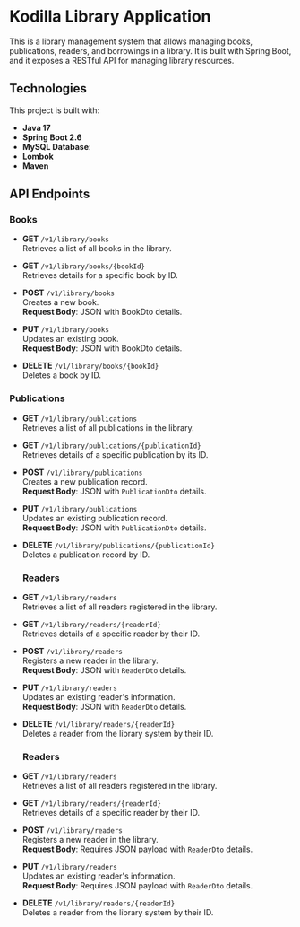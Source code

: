 # Kodilla Library Application
This is a library management system that allows managing books, publications, readers, and borrowings in a library. It is built with Spring Boot, and it exposes a RESTful API for managing library resources.

## Technologies
This project is built with:
- **Java 17**
- **Spring Boot 2.6**
- **MySQL Database**: 
- **Lombok**
- **Maven**

## API Endpoints
### Books

- **GET** `/v1/library/books`  
  Retrieves a list of all books in the library.

- **GET** `/v1/library/books/{bookId}`  
  Retrieves details for a specific book by ID.

- **POST** `/v1/library/books`  
  Creates a new book.  
  **Request Body**: JSON with BookDto details.

- **PUT** `/v1/library/books`  
  Updates an existing book.  
  **Request Body**: JSON with BookDto details.

- **DELETE** `/v1/library/books/{bookId}`  
  Deletes a book by ID.

### Publications

- **GET** `/v1/library/publications`  
  Retrieves a list of all publications in the library.

- **GET** `/v1/library/publications/{publicationId}`  
  Retrieves details of a specific publication by its ID.

- **POST** `/v1/library/publications`  
  Creates a new publication record.  
  **Request Body**: JSON with `PublicationDto` details.

- **PUT** `/v1/library/publications`  
  Updates an existing publication record.  
  **Request Body**: JSON with `PublicationDto` details.

- **DELETE** `/v1/library/publications/{publicationId}`  
  Deletes a publication record by ID.

  ### Readers 

- **GET** `/v1/library/readers`  
  Retrieves a list of all readers registered in the library.

- **GET** `/v1/library/readers/{readerId}`  
  Retrieves details of a specific reader by their ID.

- **POST** `/v1/library/readers`  
  Registers a new reader in the library.  
  **Request Body**: JSON with `ReaderDto` details.

- **PUT** `/v1/library/readers`  
  Updates an existing reader's information.  
  **Request Body**: JSON with `ReaderDto` details.

- **DELETE** `/v1/library/readers/{readerId}`  
  Deletes a reader from the library system by their ID.

  ### Readers 

- **GET** `/v1/library/readers`  
  Retrieves a list of all readers registered in the library.

- **GET** `/v1/library/readers/{readerId}`  
  Retrieves details of a specific reader by their ID.

- **POST** `/v1/library/readers`  
  Registers a new reader in the library.  
  **Request Body**: Requires JSON payload with `ReaderDto` details.

- **PUT** `/v1/library/readers`  
  Updates an existing reader's information.  
  **Request Body**: Requires JSON payload with `ReaderDto` details.

- **DELETE** `/v1/library/readers/{readerId}`  
  Deletes a reader from the library system by their ID.
